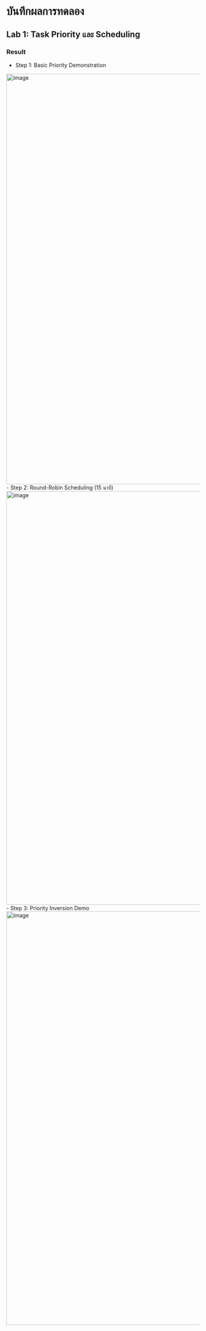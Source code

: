 # บันทึกผลการทดลอง
## Lab 1: Task Priority และ Scheduling
### Result
- Step 1: Basic Priority Demonstration
<img width="1913" height="1071" alt="image" src="https://github.com/user-attachments/assets/7a9f1d47-5e79-4987-8ee3-54c887d36fdb" />
- Step 2: Round-Robin Scheduling (15 นาที)
<img width="1919" height="1079" alt="image" src="https://github.com/user-attachments/assets/d6ed679b-2cd0-4a4c-bfc8-30b34c056c0c" />
- Step 3: Priority Inversion Demo
<img width="1919" height="1079" alt="image" src="https://github.com/user-attachments/assets/a513cd6f-b9c4-4ff5-b613-ac124b4ed1e6" />
